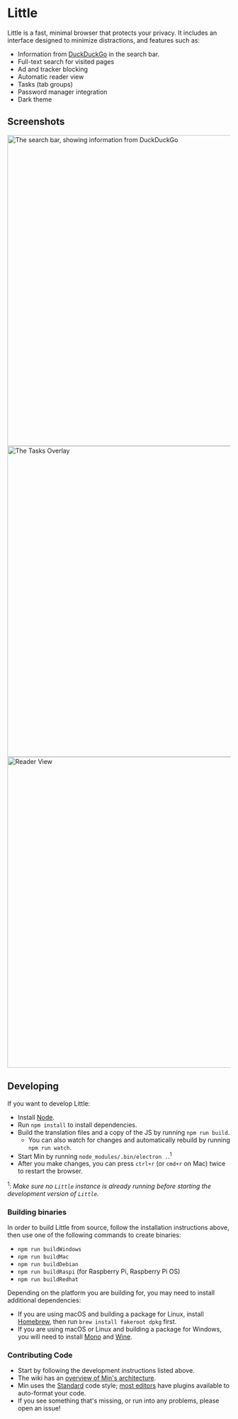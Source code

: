 # Little

Little is a fast, minimal browser that protects your privacy. It includes an interface designed to minimize distractions, and features such as:

* Information from [DuckDuckGo](https://duckduckgo.com) in the search bar.
* Full-text search for visited pages
* Ad and tracker blocking
* Automatic reader view
* Tasks (tab groups)
* Password manager integration
* Dark theme

## Screenshots

<img alt="The search bar, showing information from DuckDuckGo" src="http://minbrowser.org/tour/img/searchbar_duckduckgo_answers.png" width="700"/>

<img alt="The Tasks Overlay" src="http://minbrowser.org/tour/img/tasks.png" width="700"/>

<img alt="Reader View" src="https://user-images.githubusercontent.com/10314059/53312382-67ca7d80-387a-11e9-9ccc-88ac592c9b1c.png" width="700"/>

## Developing

If you want to develop Little:

* Install [Node](https://nodejs.org).
* Run `npm install` to install dependencies.
* Build the translation files and a copy of the JS by running `npm run build`.
  * You can also watch for changes and automatically rebuild by running `npm run watch`.
* Start Min by running `node_modules/.bin/electron .`.<sup>1</sup>
* After you make changes, you can press `ctrl+r` (or `cmd+r` on Mac) twice to restart the browser.

<sup>1</sup>: _Make sure no `Little` instance is already running before starting the development version of `Little`._<br>

### Building binaries

In order to build Little from source, follow the installation instructions above, then use one of the following commands to create binaries:
* ```npm run buildWindows```
* ```npm run buildMac```
* ```npm run buildDebian```
* ```npm run buildRaspi``` (for Raspberry Pi, Raspberry Pi OS)
* ```npm run buildRedhat```

Depending on the platform you are building for, you may need to install additional dependencies:
* If you are using macOS and building a package for Linux, install [Homebrew](http://brew.sh), then run `brew install fakeroot dpkg` first.
* If you are using macOS or Linux and building a package for Windows, you will need to install [Mono](https://www.mono-project.com/) and [Wine](https://www.winehq.org/).

### Contributing Code

* Start by following the development instructions listed above.
* The wiki has an [overview of Min's architecture](https://github.com/minbrowser/min/wiki/Architecture).
* Min uses the [Standard](https://github.com/feross/standard) code style; [most editors](https://standardjs.com/#are-there-text-editor-plugins) have plugins available to auto-format your code.
* If you see something that's missing, or run into any problems, please open an issue!


